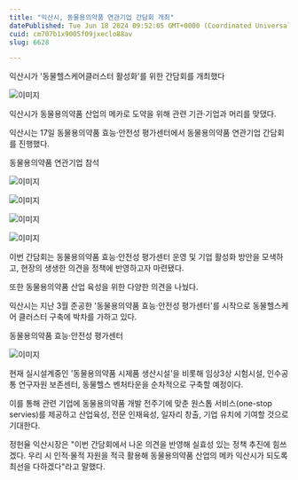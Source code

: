 ```yaml
---
title: "익산시, 동물용의약품 연관기업 간담회 개최"
datePublished: Tue Jun 18 2024 09:52:05 GMT+0000 (Coordinated Universal Time)
cuid: cm707b1x9005f09jxeclo88av
slug: 6628

---
```



익산시가 '동물헬스케어클러스터 활성화'를 위한 간담회를 개최했다

![이미지](https://cdn.hashnode.com/res/hashnode/image/upload/v1739261347514/4b95b0f7-0dfb-4a6c-b1e1-01d55bb7666b.jpeg)

익산시가 동물용의약품 산업의 메카로 도약을 위해 관련 기관·기업과 머리를 맞댔다.

익산시는 17일 동물용의약품 효능·안전성 평가센터에서 동물용의약품 연관기업 간담회를 진행했다.

동물용의약품 연관기업 참석

![이미지](https://cdn.hashnode.com/res/hashnode/image/upload/v1739261349551/f5a71454-32a7-4632-b34f-fa8f0b25576f.jpeg)

![이미지](https://cdn.hashnode.com/res/hashnode/image/upload/v1739261351486/def927a9-922c-4b74-a455-f2360055a72d.jpeg)

![이미지](https://cdn.hashnode.com/res/hashnode/image/upload/v1739261353238/ed164323-1fc8-40c5-aa77-b79d3d16e1dd.jpeg)

![이미지](https://cdn.hashnode.com/res/hashnode/image/upload/v1739261355188/4a582c20-7f44-4096-95f1-2b9044a28720.jpeg)

이번 간담회는 동물용의약품 효능·안전성 평가센터 운영 및 기업 활성화 방안을 모색하고, 현장의 생생한 의견을 정책에 반영하고자 마련됐다.

또한 동물용의약품 산업 육성을 위한 다양한 의견을 나눴다.

익산시는 지난 3월 준공한 '동물용의약품 효능·안전성 평가센터'를 시작으로 동물헬스케어 클러스터 구축에 박차를 가하고 있다.

동물용의약품 효능·안전성 평가센터

![이미지](https://cdn.hashnode.com/res/hashnode/image/upload/v1739261357239/9a3046d0-d0a3-447b-93ce-d030752cf59a.jpeg)

현재 실시설계중인 '동물용의약품 시제품 생산시설'을 비롯해 임상3상 시험시설, 인수공통 연구자원 보존센터, 동물헬스 벤처타운을 순차적으로 구축할 예정이다.

이를 통해 관련 기업에 동물용의약품 개발 전주기에 맞춘 원스톱 서비스(one-stop servies)를 제공하고 산업육성, 전문 인재육성, 일자리 창출, 기업 유치에 기여할 것으로 기대한다.

정헌율 익산시장은 "이번 간담회에서 나온 의견을 반영해 실효성 있는 정책 추진에 힘쓰겠다. 우리 시 인적·물적 자원을 적극 활용해 동물용의약품 산업의 메카 익산시가 되도록 최선을 다하겠다"라고 말했다.